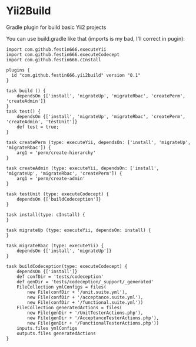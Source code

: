 # Yii2Build
Gradle plugin for build basic Yii2 projects

You can use build.gradle like that (imports is my bad, I'll correct in pugin):

    import com.github.festin666.executeYii
    import com.github.festin666.executeCodecept
    import com.github.festin666.cInstall
    
    plugins {
      id "com.github.festin666.yii2build" version "0.1"
    }
    
    task build () {
    	dependsOn {['install', 'migrateUp', 'migrateRbac', 'createPerm', 'createAdmin']}
    }
    task test() {
    	dependsOn {['install', 'migrateUp', 'migrateRbac', 'createPerm', 'createAdmin', 'testUnit']}
    	def test = true;
    }
    
    task createPerm (type: executeYii, dependsOn: ['install', 'migrateUp', 'migrateRbac']) {
    	arg1 = 'perm/create-hierarchy'
    }
    
    task createAdmin (type: executeYii, dependsOn: ['install', 'migrateUp', 'migrateRbac', 'createPerm']) {
    	arg1 = 'perm/create-admin'
    }
    
    task testUnit (type: executeCodecept) {
    	dependsOn {['buildCodeception']}
    }
    
    task install(type: cInstall) {
    }
    
    task migrateUp (type: executeYii, dependsOn: install) {
    }
    
    task migrateRbac (type: executeYii) {
    	dependsOn {['install', 'migrateUp']}
    }
    
    task buildCodeception(type: executeCodecept) { 
    	dependsOn {['install']}
    	def confDir = 'tests/codeception'
    	def genDir = 'tests/codeception/_support/_generated'
    	FileCollection ymlConfigs = files(
    		new File(confDir + '/unit.suite.yml'),
    		new File(confDir + '/acceptance.suite.yml'),
    		new File(confDir + '/functional.suite.yml'))
    	FileCollection generatedActions = files(
    		new File(genDir + '/UnitTesterActions.php'),
    		new File(genDir + '/AcceptanceTesterActions.php'),
    		new File(genDir + '/FunctionalTesterActions.php'))
    	inputs.files ymlConfigs
    	outputs.files generatedActions
    }
